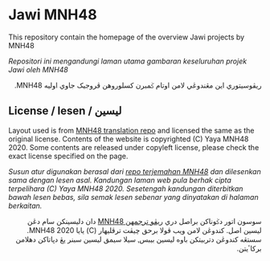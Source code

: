 # Jawi MNH48

This repository contain the homepage of the overview Jawi projects by MNH48

*Repositori ini mengandungi laman utama gambaran keseluruhan projek Jawi oleh MNH48*

<div lang="ms-Arab" dir="rtl">ريڤوسيتوري اين مڠندوڠي لامن اوتام ݢمبرن کسلوروهن ڤروجيک جاوي اوليه MNH48.</div>


## License / lesen / ليسين

Layout used is from [MNH48 translation repo](https://github.com/mnh48/tl.mnh48.moe) and licensed the same as the original license. Contents of the website is copyrighted (C) Yaya MNH48 2020. Some contents are released under copyleft license, please check the exact license specified on the page.

*Susun atur digunakan berasal dari [repo terjemahan MNH48](https://github.com/mnh48/tl.mnh48.moe) dan dilesenkan sama dengan lesen asal. Kandungan laman web pula berhak cipta terpelihara (C) Yaya MNH48 2020. Sesetengah kandungan diterbitkan bawah lesen bebas, sila semak lesen sebenar yang dinyatakan di halaman berkaitan.*

<div lang="ms-Arab" dir="rtl">
سوسون اتور دݢوناکن براصل دري <a href="https://github.com/mnh48/tl.mnh48.moe">ريڤو ترجمهن MNH48</a> دان دليسينکن سام دڠن ليسين اصل. کندوڠن لامن ويب ڤولا برحق چيڤت ترڤليهار (C) يايا MNH48 2020. سستڠه کندوڠن دتربيتکن باوه ليسين بيبس⹁ سيلا سيمق ليسين سبنر يڠ دڽاتاکن دهلامن برکاٴيتن.
</div>



